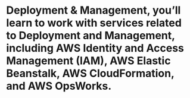 # Deployment & Management, you’ll learn to work with services related to Deployment and Management, including AWS Identity and Access Management (IAM), AWS Elastic Beanstalk, AWS CloudFormation, and AWS OpsWorks.


